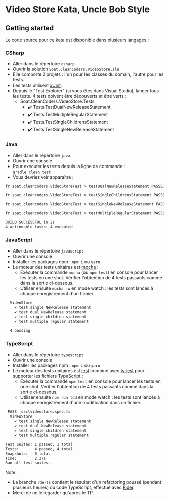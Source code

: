 # Video Store Kata, Uncle Bob Style

## Getting started

Le code source pour ce kata est disponible dans plusieurs langages :

### CSharp

- Aller dans le répertoire `csharp`
- Ouvrir la solution `Soat.CleanCoders.VideoStore.sln`
- Elle comporte 2 projets : l'un pour les classes du domain, l'autre pour les tests.
- Les tests utilisent [xUnit](https://xunit.github.io/).
- Depuis le "Test Explorer" (si vous êtes dans Visual Studio), lancer tous les tests. 4 tests doivent être découverts et être verts :
  - Soat.CleanCoders.VideoStore.Tests
    - ✔️ Tests.TestDualNewReleaseStatement
    - ✔️ Tests.TestMultipleRegularStatement
    - ✔️ Tests.TestSingleChildrensStatement
    - ✔️ Tests.TestSingleNewReleaseStatement

### Java

- Aller dans le répertoire `java`
- Ouvrir une console
- Pour exécuter les tests depuis la ligne de commande :
  <br> `gradle clean test`
- Vous devriez voir apparaître :

```txt
fr.soat.cleancoders.VideoStoreTest > testDualNewReleaseStatement PASSED

fr.soat.cleancoders.VideoStoreTest > testSingleChildrensStatement PASSED

fr.soat.cleancoders.VideoStoreTest > testSingleNewReleaseStatement PASSED

fr.soat.cleancoders.VideoStoreTest > testMultipleRegularStatement PASSED

BUILD SUCCESSFUL in 2s
4 actionable tasks: 4 executed
```

### JavaScript

- Aller dans le répertoire `javascript`
- Ouvrir une console
- Installer les packages npm : `npm i` ou `yarn`
- Le moteur des tests unitaires est [mocha](https://mochajs.org/) :
  - Exécuter la commande `mocha` (ou `npm test`) en console pour lancer les tests en one shot. Vérifier l'obtention de 4 tests passants comme dans la sortie ci-dessous.
  - Utiliser ensuite `mocha -w` en mode watch : les tests sont lancés à chaque enregistrement d'un fichier.

```txt
  VideoStore
    ✔️ test single NewRelease statement
    ✔️ test dual NewRelease statement
    ✔️ test single children statement
    ✔️ test multiple regular statement

  4 passing
```

### TypeScript

- Aller dans le répertoire `typescript`
- Ouvrir une console
- Installer les packages npm : `npm i` ou `yarn`
- Le moteur des tests unitaires est [jest](https://facebook.github.io/jest/) combiné avec [ts-jest](https://github.com/kulshekhar/ts-jest) pour supporter les fichiers TypeScript :
  - Exécuter la commande `npm test` en console pour lancer les tests en one shot. Vérifier l'obtention de 4 tests passants comme dans la sortie ci-dessous.
  - Utiliser ensuite `npm run tdd` en mode watch : les tests sont lancés à chaque enregistrement d'une modification dans un fichier.

```txt
 PASS  src\videostore.spec.ts
  VideoStore
    ✔️ test single NewRelease statement
    ✔️ test dual NewRelease statement
    ✔️ test single children statement
    ✔️ test multiple regular statement

Test Suites: 1 passed, 1 total
Tests:       4 passed, 4 total
Snapshots:   0 total
Time:        2.37s
Ran all test suites.
```

Note:

- La branche `rde-ts` contient le résultat d'un refactoring poussé (pendant plusieurs heures) du code TypeScript, effectué avec [Rider](https://www.jetbrains.com/rider/).
- Merci de ne le regarder qu'après le TP.
